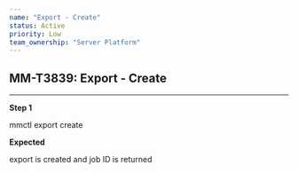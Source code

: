 ```yaml
---
name: "Export - Create"
status: Active
priority: Low
team_ownership: "Server Platform"
---
```


## MM-T3839: Export - Create

---

**Step 1**

mmctl export create

**Expected**

export is created and job ID is returned
